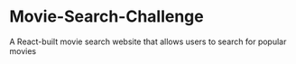 # Movie-Search-Challenge
A React-built movie search website that allows users to search for popular movies 
